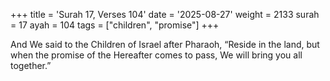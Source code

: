+++
title = 'Surah 17, Verses 104'
date = '2025-08-27'
weight = 2133
surah = 17
ayah = 104
tags = ["children", "promise"]
+++

And We said to the Children of Israel after Pharaoh, “Reside in the land, but when the promise of the Hereafter comes to pass, We will bring you all together.”
